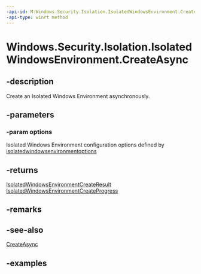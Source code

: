 ```yaml
---
-api-id: M:Windows.Security.Isolation.IsolatedWindowsEnvironment.CreateAsync(Windows.Security.Isolation.IsolatedWindowsEnvironmentOptions)
-api-type: winrt method
---
```


<!-- Method syntax.
public IAsyncOperationWithProgress<IsolatedWindowsEnvironmentCreateProgress> IsolatedWindowsEnvironment.CreateAsync(IsolatedWindowsEnvironmentOptions options)
-->

# Windows.Security.Isolation.IsolatedWindowsEnvironment.CreateAsync

## -description
Create an Isolated Windows Environment asynchronously.

## -parameters
### -param options
Isolated Windows Environment configuration options defined by [isolatedwindowsenvironmentoptions](isolatedwindowsenvironmentoptions.md)
## -returns
[IsolatedWindowsEnvironmentCreateResult](isolatedwindowsenvironmentcreateresult.md)
[IsolatedWindowsEnvironmentCreateProgress](isolatedwindowsenvironmentcreateprogress.md)
## -remarks

## -see-also
[CreateAsync](isolatedwindowsenvironment_createasync_807531092.md)
## -examples

